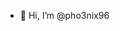 - 👋 Hi, I’m @pho3nix96

<!---
pho3nix96/pho3nix96 is a ✨ special ✨ repository because its `README.md` (this file) appears on your GitHub profile.
You can click the Preview link to take a look at your changes.
--->

